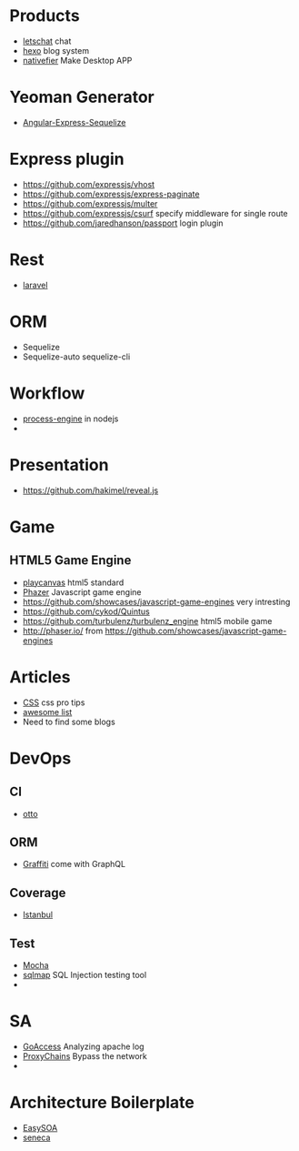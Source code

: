 
# Products
 - [letschat](https://github.com/sdelements/lets-chat) chat
 - [hexo](https://github.com/hexojs/hexo) blog system
 - [nativefier](https://github.com/jiahaog/nativefier) Make Desktop APP
 

# Yeoman Generator
 - [Angular-Express-Sequelize](https://github.com/rayokota/generator-angular-express-sequelize)

# Express plugin
 - https://github.com/expressjs/vhost
 - https://github.com/expressjs/express-paginate
 - https://github.com/expressjs/multer
 - https://github.com/expressjs/csurf specify middleware for single route
 - https://github.com/jaredhanson/passport login plugin
 
# Rest
 - [laravel](https://github.com/laravel/laravel)

# ORM
 - Sequelize
 - Sequelize-auto sequelize-cli 

# Workflow
 - [process-engine](https://github.com/oliverzy/process-engine.js) in nodejs
 - 

# Presentation
 - https://github.com/hakimel/reveal.js

# Game
## HTML5 Game Engine
 - [playcanvas](https://github.com/playcanvas/engine) html5 standard
 - [Phazer](https://github.com/photonstorm/phaser) Javascript game engine
 - https://github.com/showcases/javascript-game-engines very intresting
 - https://github.com/cykod/Quintus
 - https://github.com/turbulenz/turbulenz_engine html5 mobile game
 - http://phaser.io/ from https://github.com/showcases/javascript-game-engines

# Articles
 - [CSS](https://github.com/AllThingsSmitty/css-protips) css pro tips
 - [awesome list](https://github.com/sindresorhus/awesome)
 - Need to find some blogs

# DevOps
## CI
 - [otto](https://ottoproject.io/)

## ORM
 - [Graffiti](https://github.com/RisingStack/graffiti) come with GraphQL
 
## Coverage
 - [Istanbul](https://github.com/gotwarlost/istanbul)
 

## Test
 - [Mocha](https://github.com/mochajs/mocha) 
 - [sqlmap](https://github.com/sqlmapproject/sqlmap) SQL Injection testing tool
 - 
 
# SA
 - [GoAccess](https://github.com/allinurl/goaccess) Analyzing apache log
 - [ProxyChains](https://github.com/haad/proxychains) Bypass the network
 - 
 
# Architecture Boilerplate
 - [EasySOA](https://github.com/easysoa/EasySOA)
 - [seneca](https://github.com/senecajs/seneca)
